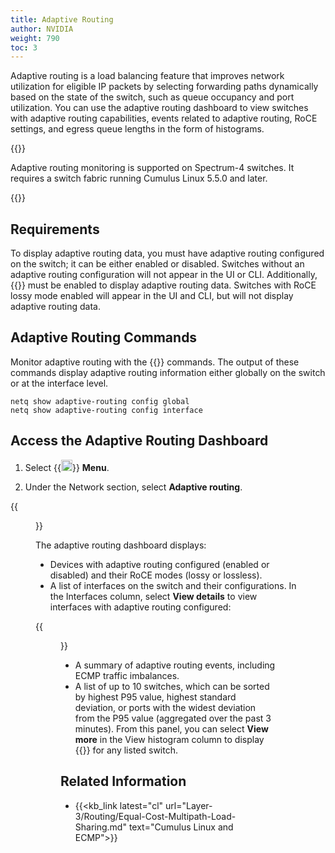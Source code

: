 ```yaml
---
title: Adaptive Routing
author: NVIDIA
weight: 790
toc: 3
---
```


Adaptive routing is a load balancing feature that improves network utilization for eligible IP packets by selecting forwarding paths dynamically based on the state of the switch, such as queue occupancy and port utilization. You can use the adaptive routing dashboard to view switches with adaptive routing capabilities, events related to adaptive routing, RoCE settings, and egress queue lengths in the form of histograms.

{{<notice note>}}

Adaptive routing monitoring is supported on Spectrum-4 switches. It requires a switch fabric running Cumulus Linux 5.5.0 and later.

{{</notice>}}

## Requirements

To display adaptive routing data, you must have adaptive routing configured on the switch; it can be either enabled or disabled. Switches without an adaptive routing configuration will not appear in the UI or CLI. Additionally, {{<exlink url="https://docs.nvidia.com/networking-ethernet-software/cumulus-linux/Layer-1-and-Switch-Ports/Quality-of-Service/RDMA-over-Converged-Ethernet-RoCE/" text="RoCE lossless mode">}} must be enabled to display adaptive routing data. Switches with RoCE lossy mode enabled will appear in the UI and CLI, but will not display adaptive routing data.

## Adaptive Routing Commands

Monitor adaptive routing with the {{<link title="show/#netq-show-adaptive-routing-config" text="netq show adaptive-routing config">}} commands. The output of these commands display adaptive routing information either globally on the switch or at the interface level.

```
netq show adaptive-routing config global
netq show adaptive-routing config interface
```

## Access the Adaptive Routing Dashboard

1. Select {{<img src="https://icons.cumulusnetworks.com/01-Interface-Essential/03-Menu/navigation-menu.svg" height="18" width="18">}} **Menu**.

2. Under the Network section, select **Adaptive routing**.

{{<figure src="/images/netq/ar-dashboard-480.png" alt="adaptive routing dashboard displaying two devices with AR enabled" width="1100">}}

The adaptive routing dashboard displays:

- Devices with adaptive routing configured (enabled or disabled) and their RoCE modes (lossy or lossless).
- A list of interfaces on the switch and their configurations. In the Interfaces column, select **View details** to view interfaces with adaptive routing configured:

{{<figure src="/images/netq/int-details-490.png" alt="list of interfaces adaptive routing configured" width="600">}}

- A summary of adaptive routing events, including ECMP traffic imbalances.
- A list of up to 10 switches, which can be sorted by highest P95 value, highest standard deviation, or ports with the widest deviation from the P95 value (aggregated over the past 3 minutes). From this panel, you can select **View more** in the View histogram column to display {{<link title="Switches/#view-queue-lengths-in-histograms" text="queue lengths in the form of histograms">}} for any listed switch.



## Related Information

- {{<kb_link latest="cl" url="Layer-3/Routing/Equal-Cost-Multipath-Load-Sharing.md" text="Cumulus Linux and ECMP">}}
